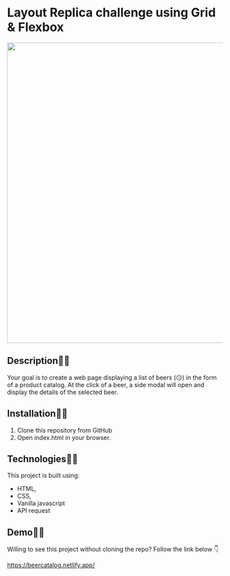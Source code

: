 # Layout Replica challenge using Grid & Flexbox
<p align="center">
  <img width="700" src="./src/images/beerMenuAnimationb.gif"/>
</p>

## Description:woman_teacher:
Your goal is to create a web page displaying a list of beers (😏) in the form of a product catalog. At the click of a beer, a side modal will open and display the details of the selected beer.

## Installation:man_mechanic:
1. Clone this repository from GitHub
2. Open index.html in your browser.

## Technologies:man_technologist:
This project is built using:
- HTML,
- CSS,
- Vanilla javascript
- API request

## Demo:dancing_men:
Willing to see this project without cloning the repo? Follow the link below :point_down: 

https://beercatalog.netlify.app/






